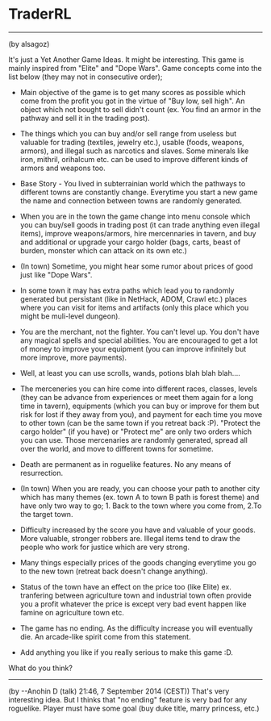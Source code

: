 # TraderRL

---

(by alsagoz)  

It's just a Yet Another Game Ideas. It might be interesting. This game is mainly inspired from "Elite" and "Dope Wars". Game concepts come into the list below (they may not in consecutive order);  

* Main objective of the game is to get many scores as possible which come from the profit you got in the virtue of "Buy low, sell high". An object which not bought to sell didn't count (ex. You find an armor in the pathway and sell it in the trading post).

* The things which you can buy and/or sell range from useless but valuable for trading (textiles, jewelry etc.), usable (foods, weapons, armors), and illegal such as narcotics and slaves. Some minerals like iron, mithril, orihalcum etc. can be used to improve different kinds of armors and weapons too.

* Base Story - You lived in subterrainian world which the pathways to different towns are constantly change. Everytime you start a new game the name and connection between towns are randomly generated.

* When you are in the town the game change into menu console which you can buy/sell goods in trading post (it can trade anything even illegal items), improve weapons/armors, hire mercennaries in tavern, and buy and additional or upgrade your cargo holder (bags, carts, beast of burden, monster which can attack on its own etc.)

* (In town) Sometime, you might hear some rumor about prices of good just like "Dope Wars".

* In some town it may has extra paths which lead you to randomly generated but persistant (like in NetHack, ADOM, Crawl etc.) places where you can visit for items and artifacts (only this place which you might be muli-level dungeon).

* You are the merchant, not the fighter. You can't level up. You don't have any magical spells and special abilities. You are encouraged to get a lot of money to improve your equipment (you can improve infinitely but more improve, more payments).

* Well, at least you can use scrolls, wands, potions blah blah blah....

* The merceneries you can hire come into different races, classes, levels (they can be advance from experiences or meet them again for a long time in tavern), equipments (which you can buy or improve for them but risk for lost if they away from you), and payment for each time you move to other town (can be the same town if you retreat back :P). "Protect the cargo holder" (if you have) or "Protect me" are only two orders which you can use. Those mercenaries are randomly generated, spread all over the world, and move to different towns for sometime.

* Death are permanent as in roguelike features. No any means of resurrection.

* (In town) When you are ready, you can choose your path to another city which has many themes (ex. town A to town B path is forest theme) and have only two way to go; 1. Back to the town where you come from, 2.To the target town.

* Difficulty increased by the score you have and valuable of your goods. More valuable, stronger robbers are. Illegal items tend to draw the people who work for justice which are very strong.

* Many things especially prices of the goods changing everytime you go to the new town (retreat back doesn't change anything).

* Status of the town have an effect on the price too (like Elite) ex. tranfering between agriculture town and industrial town often provide you a profit whatever the price is except very bad event happen like famine on agriculture town etc.

* The game has no ending. As the difficulty increase you will eventually die. An arcade-like spirit come from this statement.

* Add anything you like if you really serious to make this game :D.

What do you think?  

---

(by --Anohin D (talk) 21:46, 7 September 2014 (CEST)) That's very interesting idea. But I thinks that "no ending" feature is very bad for any roguelike. Player must have some goal (buy duke title, marry princess, etc.)

